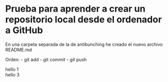 # Prueba para aprender a crear un repositorio local desde el ordenador a GitHub

En una carpeta separada de la de antibunching he creado el nuevo archivo README.md

Orden: -
git add -
git commit -
git push

hello 1 \
hello 3